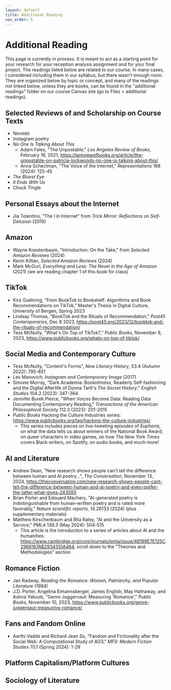 ```yaml
---
layout: default
title: Additional Reading
nav_order: 5
---
```

# Additional Reading
This page is currently in process. It is meant to act as a starting point for your research for your reception analysis assignment and for your final project. The readings listed below are related to our course. In many cases, I considered including them in our syllabus, but there wasn't enough room. They are organized below by topic or concept, and many of the readings not linked below, unless they are books, can be found in the "additional readings" folder on our course Canvas site (go to Files > additional readings).

## Selected Reviews of and Scholarship on Course Texts
* *Nevada*
* Instagram poetry
* *No One Is Talking About This*
    * Adam Fales, "The Unpostable," *Los Angeles Review of Books*, February 16, 2021, <https://lareviewofbooks.org/article/the-unpostable-on-patricia-lockwoods-no-one-is-talking-about-this/>
    * Anna Schectman, "The Voice of the Internet," *Representations* 168 (2024): 125-45
* *The Bluest Eye*
* *It Ends With Us*
* Chuck Tingle

## Personal Essays about the Internet
* Jia Tolentino, "The I in Internet" from *Trick Mirror: Reflections on Self-Delusion* (2019)

## Amazon
* Wayne Koestenbaum, "Introduction: On the Take," from *Selected Amazon Reviews* (2024)
* Kevin Killian, *Selected Amazon Reviews* (2024)
* Mark McGurl, *Everything and Less: The Novel in the Age of Amazon* (2021) (we are reading chapter 1 of this book for class)

## TikTok
* Kira Guehring, "From BookTok to Bookshelf: Algorithms and Book Recommendations on TikTok," Master's Thesis in Digital Culture, University of Bergen, Spring 2023
* Lindsay Thomas, "BookTok and the Rituals of Recommendation," *Post45 Contemporaries*, Dec 8 2023, <https://post45.org/2023/12/booktok-and-the-rituals-of-recommendation/>
* Tess McNulty, "What's On Top of TikTok?," *Public Books*, November 8, 2023, <https://www.publicbooks.org/whats-on-top-of-tiktok/>

## Social Media and Contemporary Culture
* Tess McNulty, "Content's Forms", *New Literary History*, 53.4 (Autumn 2022): 795-851
* Lev Manovich, *Instagram and Contemporary Image* (2017)
* Simone Murray, "Dark Academia: Bookishness, Readerly Self-fashioning and the Digital Afterlife of Donna Tartt's *The Secret History*," *English Studies* 104.2 (2023): 347-364.
* Jennifer Burek Pierce, "When Voices Become Data: Reading Data Documenting Contemporary Reading," *Transactions of the American Philosophical Society* 112.3 (2023): 201-2015
* *Public Books* Hacking the Culture Industries series: <https://www.publicbooks.org/tag/hacking-the-culture-industries/>
    * This series includes pieces on live-tweeting episodes of *Euphoria*, on what the data tells us about winners of the National Book Award, on queer characters in video games, on how *The New York Times* covers Black writers, on Spotify, on audio books, and much more!

## AI and Literature
* Andrew Dean, "New research shows people can't tell the difference between human and AI poetry...", *The Conversation*, November 13, 2024,  <https://theconversation.com/new-research-shows-people-cant-tell-the-difference-between-human-and-ai-poetry-and-even-prefer-the-latter-what-gives-243593>
* Brian Porter and Edouard Machery, "AI-generated poetry is indistinguishable from human-written poetry and is rated more favorably," *Nature scientific reports*, 14.26133 (2024) (plus supplementary materials)
* Matthew Kirschenbaum and Rita Raley, "AI and the University as a Service," *PMLA* 139.3 (May 2024): 504-515
    * This article is the introduction to a series of articles about AI and the humanities: <https://www.cambridge.org/core/journals/pmla/issue/48199E7E125C2966167AB2934310A464>, scroll down to the "Theories and Methodologies" section

## Romance Fiction
* Jan Radway, *Reading the Romance: Women, Patriarchy, and Popular Literature* (1984)
* J.D. Porter, Angelina Eimannsberger, James English, May Hathaway, and Ashna Yakoob, "Genre Juggernaut: Measuring 'Romance'," *Public Books*, November 10, 2023, <https://www.publicbooks.org/genre-juggernaut-measuring-romance/>

## Fans and Fandom Online
* Aarthi Vadde and Richard Jean So, "Fandom and Fictionality after the Social Web: A Computational Study of AO3," *MFS: Modern Fiction Studies* 70.1 (Spring 2024): 1-29

## Platform Capitalism/Platform Cultures

## Sociology of Literature
